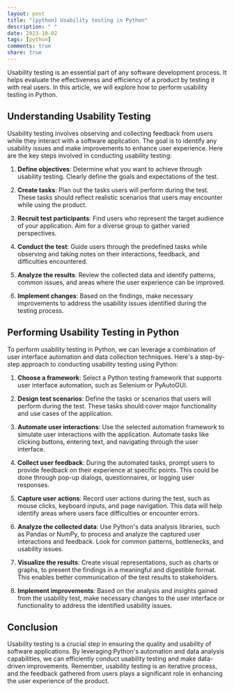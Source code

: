 ```yaml
---
layout: post
title: "[python] Usability testing in Python"
description: " "
date: 2023-10-02
tags: [python]
comments: true
share: true
---
```


Usability testing is an essential part of any software development process. It helps evaluate the effectiveness and efficiency of a product by testing it with real users. In this article, we will explore how to perform usability testing in Python.

## Understanding Usability Testing

Usability testing involves observing and collecting feedback from users while they interact with a software application. The goal is to identify any usability issues and make improvements to enhance user experience. Here are the key steps involved in conducting usability testing:

1. **Define objectives**: Determine what you want to achieve through usability testing. Clearly define the goals and expectations of the test.

2. **Create tasks**: Plan out the tasks users will perform during the test. These tasks should reflect realistic scenarios that users may encounter while using the product.

3. **Recruit test participants**: Find users who represent the target audience of your application. Aim for a diverse group to gather varied perspectives.

4. **Conduct the test**: Guide users through the predefined tasks while observing and taking notes on their interactions, feedback, and difficulties encountered.

5. **Analyze the results**: Review the collected data and identify patterns, common issues, and areas where the user experience can be improved.

6. **Implement changes**: Based on the findings, make necessary improvements to address the usability issues identified during the testing process.

## Performing Usability Testing in Python

To perform usability testing in Python, we can leverage a combination of user interface automation and data collection techniques. Here's a step-by-step approach to conducting usability testing using Python:

1. **Choose a framework**: Select a Python testing framework that supports user interface automation, such as Selenium or PyAutoGUI.

2. **Design test scenarios**: Define the tasks or scenarios that users will perform during the test. These tasks should cover major functionality and use cases of the application.

3. **Automate user interactions**: Use the selected automation framework to simulate user interactions with the application. Automate tasks like clicking buttons, entering text, and navigating through the user interface.

4. **Collect user feedback**: During the automated tasks, prompt users to provide feedback on their experience at specific points. This could be done through pop-up dialogs, questionnaires, or logging user responses.

5. **Capture user actions**: Record user actions during the test, such as mouse clicks, keyboard inputs, and page navigation. This data will help identify areas where users face difficulties or encounter errors.

6. **Analyze the collected data**: Use Python's data analysis libraries, such as Pandas or NumPy, to process and analyze the captured user interactions and feedback. Look for common patterns, bottlenecks, and usability issues.

7. **Visualize the results**: Create visual representations, such as charts or graphs, to present the findings in a meaningful and digestible format. This enables better communication of the test results to stakeholders.

8. **Implement improvements**: Based on the analysis and insights gained from the usability test, make necessary changes to the user interface or functionality to address the identified usability issues.

## Conclusion

Usability testing is a crucial step in ensuring the quality and usability of software applications. By leveraging Python's automation and data analysis capabilities, we can efficiently conduct usability testing and make data-driven improvements. Remember, usability testing is an iterative process, and the feedback gathered from users plays a significant role in enhancing the user experience of the product.